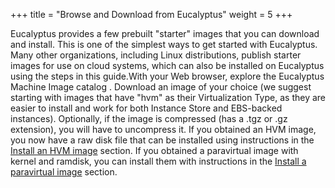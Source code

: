 +++
title = "Browse and Download from Eucalyptus"
weight = 5
+++

Eucalyptus provides a few prebuilt "starter" images that you can download and install. This is one of the simplest ways to get started with Eucalyptus. Many other organizations, including Linux distributions, publish starter images for use on cloud systems, which can also be installed on Eucalyptus using the steps in this guide.With your Web browser, explore the Eucalyptus Machine Image catalog . Download an image of your choice (we suggest starting with images that have "hvm" as their Virtualization Type, as they are easier to install and work for both Instance Store and EBS-backed instances). Optionally, if the image is compressed (has a .tgz or .gz extension), you will have to uncompress it. If you obtained an HVM image, you now have a raw disk file that can be installed using instructions in the [Install an HVM image](img_task_install_hvm_image.dita#img_task_install_hvm_image) section. If you obtained a paravirtual image with kernel and ramdisk, you can install them with instructions in the [Install a paravirtual image](img_add_existing.dita#add_existing) section. 